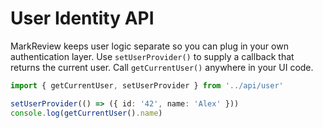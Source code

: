 # User Identity API

MarkReview keeps user logic separate so you can plug in your own authentication layer. Use `setUserProvider()` to supply a callback that returns the current user. Call `getCurrentUser()` anywhere in your UI code.

```ts
import { getCurrentUser, setUserProvider } from '../api/user'

setUserProvider(() => ({ id: '42', name: 'Alex' }))
console.log(getCurrentUser().name)
```
